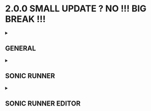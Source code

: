 # 2.0.0 SMALL UPDATE ? NO !!! BIG BREAK !!!

<details><summary><h2>GENERAL</h2></summary><p>

 - License moment

</p></details>
<details><summary><h2>SONIC RUNNER</h2></summary><p>

### NEW ADDITIONS

 - The main menu got almost completely redesigned, with every menu that it had originaly either completely overhalled or at least changed in some way.
   There were no escapees. On top of that, there are now also new menus! And also a new inaccesable menu! God damn!
 - Achievements!
 - Cheat Codes!
 - New timer setting, where it will only appear if you had beaten the level you are playing.
 - You can now screenshot the game with F2.
 - You can now save replays while playing the level with F6. This will save a replay without you needing to finish the level.
 - While looking at a replay, you can now pause it by pressing the jump button.


### VISUAL

 - Sonic Runner is no longer in the 4:3 aspect ratio, it is now in the glorious___ 5:3 aspect ratio___!
 - XT9 has new idle animations.
 - When launched very high with a mushroom, you now spin.
 - Fixed XT9's and missing's particles being the wrong color for 1 frame
 - The timer is now outlined for better visibility.
 - User Universe now has a unique BG.
 - Bootup sequence has a new font.

### FIXES & CHANGES

 - The menu now has it's own seperate keys from gameplay.
 - Fixed bug where a level groups completion percentage wouldn't save, leading to messy behaviour.
 - The level timer doesn't start until you start moving.
 - S1's default slide is now a bit slower. Dropslide is staying the same speed, however.
 - Shortend coyote time on S1 and it's derivates.
 - XT9 is unlocked when you have 7 bonuses now. If you already have them unlocked,
   this update wont take it away.
 - Fixed a bug where you could quit to the menu after you've hit an obstacle, making the game not count the death.
 - Fixed a bug where the game didn't record the first frame of a replay.
 - Fixed `--savefile_interaction` console argument working incorrectly.

</p></details>
<details><summary><h2>SONIC RUNNER EDITOR</h2></summary><p>

### NEW ADDITIONS

 - New__ bucket tool__! You can access it by pressing the edit mode key while
   placing down tiles, and with a single left click it will allow you to fill
   in any holes you may have in the ground.
 - Added new shortcuts to temporarely hide layers.
 - In the edit layers panel, there is now a new option:__ Unicolor__! Turning this
   on will make every layer only one color.
 - Added a new objects:
    - __ Boosters__! The act similarly to mushrooms, but just with
      different theming.
    - __ Platforms__! The moving platforms are real!
    - __ External Images__! It's the lite version of mods!
    - __ Invisible Ground__! :)
 - You can now change the font of HoverText.
 - New text interpreter or something!
	 - When typing text into HoverText, you can type some commands
	   inbetween %% and they will be replaced by game info.
	 - `%left%`, `%right%`, `%up%`, `%down%`, `%jump%`, `%special%`,
	   `%reset%`, `%return%`, `%menu_left%`, `%menu_right%`, `%menu_up%`,
           `%menu_down%`, `%accept%`, `%deny%`, `%save_replay%`, `%screenshot%`
	   will be replaced by the users keybinds for those actions.
	 - `%unlock [unlock]%` will be replaced by a YES or NO depending on if
	   `[unlock]` is unlocked.
	 - `%level [level_data]%` will be replaced by info from the level .dat file.
	   possible options for [level_data]:
		 - creator - Who made the level.
		 - level_name - Name of the level.
		 - level_icon - What icon the level has.
		 - level_base - What base the level has.
	 - If you wanna type % or any of the commands without them being replaced, put them between \`\`,
	   and the interpreter will ignore them.
	 - %\`% will put a \`, since otherwise it will be removed.
 - You can now set `tele_destination` of the portal and finish to `*Level_Next`, which will change the level to the next level in the level group.
 - The Camera's fade in and fade out can be edited. Useful for story levels, but not needed for normal levels.
 - You can now add the name of the author to a level group. You can also make it so it doesn't display in the level select screen, if you don't like how it looks.
 - A new tool to convert pngs to stex has been added. It has no use currently, but may come in handy once i tackle mod support.

### VISUAL

 - Buttons no longer turn blue after pressing them.
 - You can now specify the "ui color" for a level group.
 - There are now more variations of dirt tiles.
 - More Blurees! i love trees trees so cool
 - New stalagmite and stalactite sprites added.
 - The .dat creator has been centralized.

### FIXES & CHANGES

 - There is now a shortcut to start playtesting the level.
 - Added a new dropdown menu for selecting a tab.
 - Attachables should no longer have wacky behaviours when you do anything complex with them.
 - Fixed a bug where you could have multiple of the same tile preset in the place panel.
 - You can now edit the order of portals.
 - Portals nolonger break when multiple are placed.
 - Fixed playtested levels not reloading when you die or press reset.
 - Playtested levels no longer save as seperate levels.
 - Upon exiting a level when you are playtesting it, you will also exit SR. You won't need to go through the SR menu to get back to the editor.
 - The "Is official" tag has been altered. Now when a level has the "Is official" tag:
	 - If the level's author matches the level groups author, the level won't have the "Creator:" line, similary to how WaterWay doesn't have it.
	 - If the level's author is different to the level groups author, it will show a thank you message.
 - The "Is official" tag now does nothing in UserUniverse.
 - In the options menu, the keybind for saving with a popup didn't display properly. This is now fixed.

</p></details>
